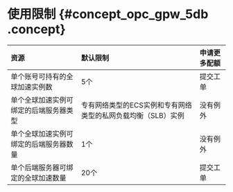 # 使用限制 {#concept_opc_gpw_5db .concept}

|资源|默认限制|申请更多配额|
|:-|:---|:-----|
|单个账号可持有的全球加速实例数|5个|提交工单|
|单个全球加速实例可绑定的后端服务器类型|专有网络类型的ECS实例和专有网络类型的私网负载均衡（SLB）实例|没有例外|
|单个全球加速实例可绑定的后端服务器数量|1个|没有例外|
|单个后端服务器可绑定的全球加速数量|20个|提交工单|

